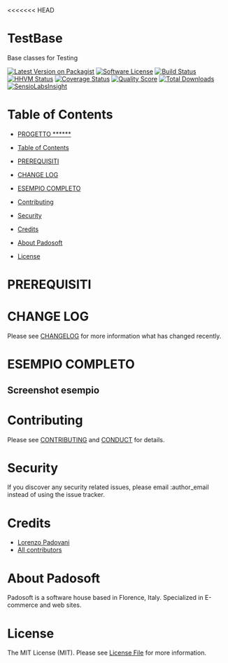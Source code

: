 <<<<<<< HEAD
# TestBase
Base classes for Testing


[![Latest Version on Packagist][ico-version]][link-packagist]
[![Software License][ico-license]](LICENSE.md)
[![Build Status][ico-travis]][link-travis]
[![HHVM Status][ico-hhvm-status]][link-hhvm-status]
[![Coverage Status][ico-scrutinizer]][link-scrutinizer]
[![Quality Score][ico-code-quality]][link-code-quality]
[![Total Downloads][ico-downloads]][link-downloads]
[![SensioLabsInsight][ico-sensiolab]][link-sensiolab]



Table of Contents
=================

  * [PROGETTO ******](#progetto-******)
  * [Table of Contents](#table-of-contents)
  * [PREREQUISITI](#prerequisiti)

  * [CHANGE LOG](#change-log)

  * [ESEMPIO COMPLETO](#esempio-completo)

  * [Contributing](#contributing)
  * [Security](#security)
  * [Credits](#credits)
  * [About Padosoft](#about-padosoft)
  * [License](#license)
  
# PREREQUISITI

# CHANGE LOG

Please see [CHANGELOG](CHANGELOG.md) for more information what has changed recently.

# ESEMPIO COMPLETO

## Screenshot esempio


# Contributing

Please see [CONTRIBUTING](CONTRIBUTING.md) and [CONDUCT](CONDUCT.md) for details.

# Security

If you discover any security related issues, please email :author_email instead of using the issue tracker.

# Credits

- [Lorenzo Padovani](https://github.com/lopadova)
- [All contributors](https://github.com/thephpleague/skeleton/contributors)

# About Padosoft
Padosoft is a software house based in Florence, Italy. Specialized in E-commerce and web sites.

# License

The MIT License (MIT). Please see [License File](LICENSE.md) for more information.

[ico-version]: https://img.shields.io/packagist/v/padosoft/@@@package.svg?style=flat-square
[ico-license]: https://img.shields.io/badge/license-MIT-brightgreen.svg?style=flat-square
[ico-travis]: https://img.shields.io/travis/padosoft/@@@package/master.svg?style=flat-square
[ico-scrutinizer]: https://img.shields.io/scrutinizer/coverage/g/padosoft/@@@package.svg?style=flat-square
[ico-code-quality]: https://img.shields.io/scrutinizer/g/padosoft/@@@package.svg?style=flat-square
[ico-downloads]: https://img.shields.io/packagist/dt/padosoft/@@@package.svg?style=flat-square
[ico-sensiolab]: https://insight.sensiolabs.com/projects/******/small.png
[ico-hhvm-status]: http://hhvm.h4cc.de/badge/padosoft/@@@package.svg?style=flat

[link-packagist]: https://packagist.org/packages/padosoft/@@@package
[link-travis]: https://travis-ci.org/padosoft/@@@package
[link-scrutinizer]: https://scrutinizer-ci.com/g/padosoft/@@@package/code-structure
[link-code-quality]: https://scrutinizer-ci.com/g/padosoft/@@@package
[link-downloads]: https://packagist.org/packages/padosoft/@@@package
[link-sensiolab]: https://insight.sensiolabs.com/projects/******
[link-hhvm-status]: http://hhvm.h4cc.de/package/padosoft/@@@package
[link-author]: https://github.com/lopadova
[link-contributors]: ../../contributors

